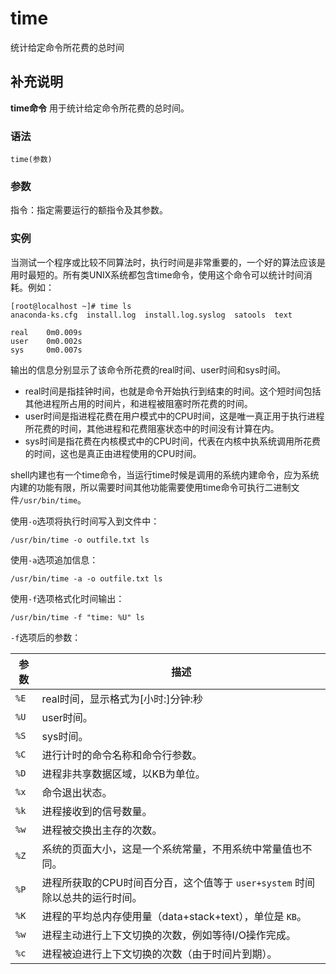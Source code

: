 time
===

统计给定命令所花费的总时间

## 补充说明

**time命令** 用于统计给定命令所花费的总时间。

###  语法

```shell
time(参数)
```

###  参数

指令：指定需要运行的额指令及其参数。

###  实例

当测试一个程序或比较不同算法时，执行时间是非常重要的，一个好的算法应该是用时最短的。所有类UNIX系统都包含time命令，使用这个命令可以统计时间消耗。例如：

```shell
[root@localhost ~]# time ls
anaconda-ks.cfg  install.log  install.log.syslog  satools  text

real    0m0.009s
user    0m0.002s
sys     0m0.007s
```

输出的信息分别显示了该命令所花费的real时间、user时间和sys时间。

*   real时间是指挂钟时间，也就是命令开始执行到结束的时间。这个短时间包括其他进程所占用的时间片，和进程被阻塞时所花费的时间。
*   user时间是指进程花费在用户模式中的CPU时间，这是唯一真正用于执行进程所花费的时间，其他进程和花费阻塞状态中的时间没有计算在内。
*   sys时间是指花费在内核模式中的CPU时间，代表在内核中执系统调用所花费的时间，这也是真正由进程使用的CPU时间。

shell内建也有一个time命令，当运行time时候是调用的系统内建命令，应为系统内建的功能有限，所以需要时间其他功能需要使用time命令可执行二进制文件`/usr/bin/time`。

使用`-o`选项将执行时间写入到文件中：

```shell
/usr/bin/time -o outfile.txt ls
```

使用`-a`选项追加信息：

```shell
/usr/bin/time -a -o outfile.txt ls
```

使用`-f`选项格式化时间输出：

```shell
/usr/bin/time -f "time: %U" ls
```

`-f`选项后的参数：

参数 | 描述
--- | ---
`%E` | real时间，显示格式为[小时:]分钟:秒
`%U` | user时间。
`%S` | sys时间。
`%C` | 进行计时的命令名称和命令行参数。
`%D` | 进程非共享数据区域，以KB为单位。
`%x` | 命令退出状态。
`%k` | 进程接收到的信号数量。
`%w` | 进程被交换出主存的次数。
`%Z` | 系统的页面大小，这是一个系统常量，不用系统中常量值也不同。
`%P` | 进程所获取的CPU时间百分百，这个值等于 `user+system` 时间除以总共的运行时间。
`%K` | 进程的平均总内存使用量（data+stack+text），单位是 `KB`。
`%w` | 进程主动进行上下文切换的次数，例如等待I/O操作完成。
`%c` | 进程被迫进行上下文切换的次数（由于时间片到期）。

